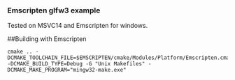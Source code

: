### Emscripten glfw3 example

Tested on MSVC14 and Emscripten for windows.

##Building with Emscripten
```
cmake .. -DCMAKE_TOOLCHAIN_FILE=$EMSCRIPTEN/cmake/Modules/Platform/Emscripten.cmake -DCMAKE_BUILD_TYPE=Debug -G "Unix Makefiles" -DCMAKE_MAKE_PROGRAM="mingw32-make.exe"
```